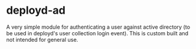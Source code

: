# deployd-ad
A very simple module for authenticating a user against active directory (to be used in deployd's user collection login event). This is custom built and not intended for general use.
